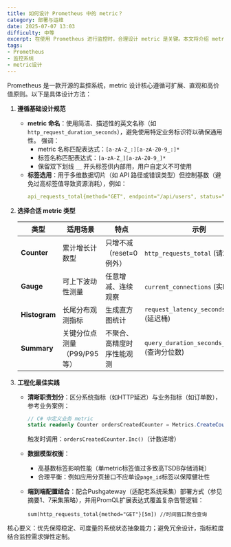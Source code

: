 ```yaml
---
title: 如何设计 Prometheus 中的 metric？
category: 部署与运维
date: 2025-07-07 13:03
difficulty: 中等
excerpt: 在使用 Prometheus 进行监控时，合理设计 metric 是关键。本文将介绍 metric 的命名规范、标签选择以及不同类型的选择方法。
tags:
- Prometheus
- 监控系统
- metric设计
---
```

Prometheus 是一款开源的监控系统，metric 设计核心遵循可扩展、直观和高价值原则。以下是具体设计方法：
1. **遵循基础设计规范**
   - **metric 命名**：使用简洁、描述性的英文名称（如 `http_request_duration_seconds`），避免使用特定业务标识符以确保通用性。 强调：
        - metric 名称匹配表达式：`[a-zA-Z_:][a-zA-Z0-9_:]*`
        - 标签名称匹配表达式：`[a-zA-Z_][a-zA-Z0-9_]*`
        - 保留双下划线 `__` 开头标签供内部用，用户自定义不可使用
   - **标签选用**：用于多维数据切片（如 API 路径或错误类型）但控制基数（避免过高标签值导致资源消耗），例如：
       ```yaml
       api_requests_total{method="GET", endpoint="/api/users", status="200"} // 标签提升查询灵活性
       ```

2. **选择合适 metric 类型**
   
   | **类型**     | **适用场景**                          | **特点**                   | **示例**                                     |
   |-------------|----------------------------------------|----------------------------|----------------------------------------------|
   | **Counter** | 累计增长计数型                        | 只增不减（reset=0例外）    | `http_requests_total` (请求总数)             |
   | **Gauge**   | 可上下波动性测量                      | 任意增减、连续观察        | `current_connections` (实时连接数)          |
   | **Histogram** | 长尾分布观测指标                      | 生成直方图统计            | `request_latency_seconds_bucket` (延迟桶)   |
   | **Summary** | 关键分位点测量（P99/P95等）           | 不聚合、高精度时序性能观测 | `query_duration_seconds_quantile` (查询分位数) |

3. **工程化最佳实践**
   - **清晰职责划分**：区分系统指标（如HTTP延迟）与业务指标（如订单数），参考业务案例：
       ```csharp
       // C# 中定义业务 metric
       static readonly Counter ordersCreatedCounter = Metrics.CreateCounter("order_created_total", "订单创建总数");
       ```
       触发时调用：`ordersCreatedCounter.Inc()`（计数递增）
   - **数据模型权衡**：
        - 高基数标签影响性能（单metric标签值过多致高TSDB存储消耗）
        - 合理平衡：例如应用分页接口不应单设`page_id`标签以保障健壮性
   - **端到端配置结合**：配合Pushgateway（适配老系统采集）部署方式（参见摘要1、7采集策略），并用PromQL扩展表达式覆盖复杂告警逻辑：

       ```promql
       sum(http_requests_total{method="GET"}[5m]) //时间窗口聚合查询
       ```

核心要义：优先保障稳定、可度量的系统状态抽象能力；避免冗余设计，指标粒度结合监控需求弹性定制。
